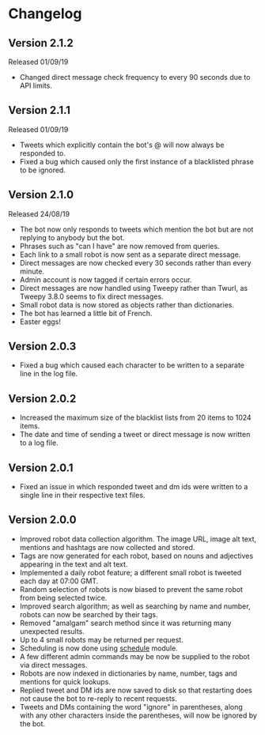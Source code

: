 # Changelog

## Version 2.1.2
Released 01/09/19
- Changed direct message check frequency to every 90 seconds due to API limits.

## Version 2.1.1
Released 01/09/19
- Tweets which explicitly contain the bot's @ will now always be responded to.
- Fixed a bug which caused only the first instance of a blacklisted phrase to be ignored.

## Version 2.1.0
Released 24/08/19
- The bot now only responds to tweets which mention the bot but are not replying to anybody but the bot.
- Phrases such as "can I have" are now removed from queries.
- Each link to a small robot is now sent as a separate direct message.
- Direct messages are now checked every 30 seconds rather than every minute.
- Admin account is now tagged if certain errors occur.
- Direct messages are now handled using Tweepy rather than Twurl, as Tweepy 3.8.0 seems to fix direct messages.
- Small robot data is now stored as objects rather than dictionaries.
- The bot has learned a little bit of French.
- Easter eggs!

## Version 2.0.3
- Fixed a bug which caused each character to be written to a separate line in the log file.

## Version 2.0.2
- Increased the maximum size of the blacklist lists from 20 items to 1024 items.
- The date and time of sending a tweet or direct message is now written to a log file.

## Version 2.0.1
- Fixed an issue in which responded tweet and dm ids were written to a single line in their respective text files.

## Version 2.0.0
- Improved robot data collection algorithm. The image URL, image alt text, mentions and hashtags are now collected and stored.
- Tags are now generated for each robot, based on nouns and adjectives appearing in the text and alt text.
- Implemented a daily robot feature; a different small robot is tweeted each day at 07:00 GMT.
- Random selection of robots is now biased to prevent the same robot from being selected twice.
- Improved search algorithm; as well as searching by name and number, robots can now be searched by their tags.
- Removed "amalgam" search method since it was returning many unexpected results.
- Up to 4 small robots may be returned per request.
- Scheduling is now done using [schedule](https://github.com/dbader/schedule) module.
- A few different admin commands may be now be supplied to the robot via direct messages.
- Robots are now indexed in dictionaries by name, number, tags and mentions for quick lookups.
- Replied tweet and DM ids are now saved to disk so that restarting does not cause the bot to re-reply to recent requests.
- Tweets and DMs containing the word "ignore" in parentheses, along with any other characters inside the parentheses, will now be ignored by the bot.
